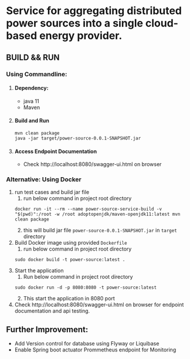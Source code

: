 # Service for aggregating distributed power sources into a single cloud-based energy provider.

## BUILD && RUN
### Using Commandline:
1. #### Dependency:
    - java 11
    - Maven
2. #### Build and Run
   ```aidl
   mvn clean package
   java -jar target/power-source-0.0.1-SNAPSHOT.jar
   ```
3. #### Access Endpoint Documentation
    - Check http://localhost:8080/swagger-ui.html on browser

### Alternative: Using **Docker**
1. run test cases and build jar file
    1. run below command in project root directory
   ```aidl
   docker run -it --rm --name power-source-service-build -v "$(pwd)":/root -w /root adoptopenjdk/maven-openjdk11:latest mvn clean package
   ```
    2. this will build jar file ``power-source-0.0.1-SNAPSHOT.jar`` in `target` directory
2. Build Docker image using provided `Dockerfile`
    1. run below command in project root directory
   ```aidl
   sudo docker build -t power-source:latest .
   ```
3. Start the application
    1. Run below command in project root directory
   ```aidl
   sudo docker run -d -p 8080:8080 -t power-source:latest
   ```
    2. This start the application in 8080 port
4. Check http://localhost:8080/swagger-ui.html on browser for endpoint documentation and api testing.


## Further Improvement:
- Add Version control for database using Flyway or Liquibase
- Enable Spring boot actuator Prommetheus endpoint for Monitoring

